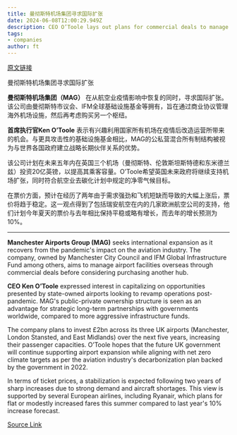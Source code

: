 ```yaml
---
title: 曼彻斯特机场集团寻求国际扩张
date: 2024-06-08T12:00:29.949Z
description: CEO O’Toole lays out plans for commercial deals to manage facilities overseas as industry recovers from pandemic
tags: 
- companies
author: ft
---
```


[原文链接](https://ft.com/content/a14fb413-7e51-4cbf-8524-f1d7a0d88604)

曼彻斯特机场集团寻求国际扩张

**曼彻斯特机场集团（MAG）** 在从航空业疫情影响中恢复的同时，寻求国际扩张。该公司由曼彻斯特市议会、IFM全球基础设施基金等拥有，旨在通过商业协议管理海外机场设施，然后再考虑购买另一个枢纽。

**首席执行官Ken O’Toole** 表示有兴趣利用国家所有机场在疫情后改造运营所带来的机会。与更具攻击性的基础设施基金相比，MAG的公私营混合所有制结构被视为与世界各国政府建立战略长期伙伴关系的优势。

该公司计划在未来五年内在英国三个机场（曼彻斯特、伦敦斯坦斯特德和东米德兰兹）投资20亿英镑，以提高其乘客容量。O’Toole希望英国未来政府将继续支持机场扩张，同时符合航空业去碳化计划中规定的净零气候目标。

在票价方面，预计在经历了两年由于需求强劲和飞机短缺而导致的大幅上涨后，票价将趋于稳定。这一观点得到了包括瑞安航空在内的几家欧洲航空公司的支持，他们计划今年夏天的票价与去年相比保持平稳或略有增长，而去年的增长预测为10%。

---

 **Manchester Airports Group (MAG)** seeks international expansion as it recovers from the pandemic's impact on the aviation industry. The company, owned by Manchester City Council and IFM Global Infrastructure Fund among others, aims to manage airport facilities overseas through commercial deals before considering purchasing another hub.

**CEO Ken O’Toole** expressed interest in capitalizing on opportunities presented by state-owned airports looking to revamp operations post-pandemic. MAG's public-private ownership structure is seen as an advantage for strategic long-term partnerships with governments worldwide, compared to more aggressive infrastructure funds.

The company plans to invest £2bn across its three UK airports (Manchester, London Stansted, and East Midlands) over the next five years, increasing their passenger capacities. O’Toole hopes that the future UK government will continue supporting airport expansion while aligning with net zero climate targets as per the aviation industry's decarbonization plan backed by the government in 2022.

In terms of ticket prices, a stabilization is expected following two years of sharp increases due to strong demand and aircraft shortages. This view is supported by several European airlines, including Ryanair, which plans for flat or modestly increased fares this summer compared to last year's 10% increase forecast.

[Source Link](https://ft.com/content/a14fb413-7e51-4cbf-8524-f1d7a0d88604)

